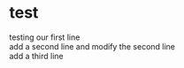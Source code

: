 # test
testing
our first line   
add a second line and modify the second line  
add a third line    